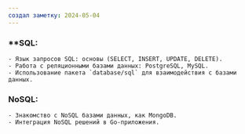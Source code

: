 ```yaml
---
создал заметку: 2024-05-04
---
```

### **SQL:
    - Язык запросов SQL: основы (SELECT, INSERT, UPDATE, DELETE).
    - Работа с реляционными базами данных: PostgreSQL, MySQL.
    - Использование пакета `database/sql` для взаимодействия с базами данных.
### **NoSQL:**
    - Знакомство с NoSQL базами данных, как MongoDB.
    - Интеграция NoSQL решений в Go-приложения.